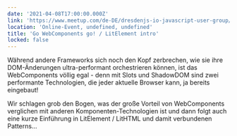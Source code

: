 ```yaml
---
date: '2021-04-08T17:00:00.000Z'
link: 'https://www.meetup.com/de-DE/dresdenjs-io-javascript-user-group/events/wwdfrqyccgblb/'
location: 'Online-Event, undefined, undefined'
title: 'Go WebComponents go! / LitElement intro'
locked: false
---
```

Während andere Frameworks sich noch den Kopf zerbrechen, wie sie ihre DOM-Änderungen ultra-performant orchestrieren können, ist das WebComponents völlig egal - denn mit Slots und ShadowDOM sind zwei performante Technologien, die jeder aktuelle Browser kann, ja bereits eingebaut!

Wir schlagen grob den Bogen, was der große Vorteil von WebComponents verglichen mit anderen Komponenten-Technologien ist und dann folgt auch eine kurze Einführung in LitElement / LitHTML und damit verbundenen Patterns...
